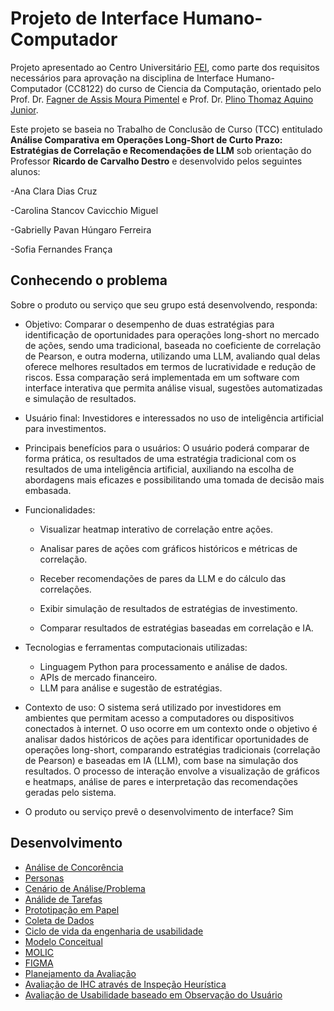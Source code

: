 # Projeto de Interface Humano-Computador

Projeto apresentado ao Centro Universitário [FEI](https://portal.fei.edu.br/), como parte dos requisitos necessários para aprovação na disciplina de Interface Humano-Computador (CC8122) do curso de Ciencia da Computação, orientado pelo Prof. Dr. [Fagner de Assis Moura Pimentel](http://lattes.cnpq.br/6747210702910392) e Prof. Dr. [Plino Thomaz Aquino Junior](http://lattes.cnpq.br/6186413528999908).

Este projeto se baseia no Trabalho de Conclusão de Curso (TCC) entitulado **Análise Comparativa em Operações Long-Short de Curto Prazo: Estratégias de Correlação e Recomendações de LLM** sob orientação do Professor **Ricardo de Carvalho Destro** e desenvolvido pelos seguintes alunos:

-Ana Clara Dias Cruz

-Carolina Stancov Cavicchio Miguel

-Gabrielly Pavan Húngaro Ferreira

-Sofia Fernandes França

## Conhecendo o problema

Sobre o produto ou serviço que seu grupo está desenvolvendo, responda:
- Objetivo: Comparar o desempenho de duas estratégias para identificação de oportunidades para operações long-short no mercado de ações, sendo uma tradicional, baseada no coeficiente de correlação de Pearson, e outra moderna, utilizando uma LLM, avaliando qual delas oferece melhores resultados em termos de lucratividade e redução de riscos. Essa comparação será implementada em um software com interface interativa que permita análise visual, sugestões automatizadas e simulação de resultados.
  
- Usuário final: Investidores e interessados no uso de inteligência artificial para investimentos.
  
- Principais benefícios para o usuários: O usuário poderá comparar de forma prática, os resultados de uma estratégia tradicional com os resultados de uma inteligência artificial, auxiliando na escolha de abordagens mais eficazes e possibilitando uma tomada de decisão mais embasada.
  
- Funcionalidades:
  
  * Visualizar heatmap interativo de correlação entre ações.
  
  * Analisar pares de ações com gráficos históricos e métricas de correlação.
  
  * Receber recomendações de pares da LLM e do cálculo das correlações.
  
  * Exibir simulação de resultados de estratégias de investimento.
  
  * Comparar resultados de estratégias baseadas em correlação e IA.

- Tecnologias e ferramentas computacionais utilizadas:

  * Linguagem Python para processamento e análise de dados.
  * APIs de mercado financeiro.
  * LLM para análise e sugestão de estratégias.

- Contexto de uso: O sistema será utilizado por investidores em ambientes que permitam acesso a computadores ou dispositivos conectados à internet. O uso ocorre em um contexto onde o objetivo é analisar dados históricos de ações para identificar oportunidades de operações long-short, comparando estratégias tradicionais (correlação de Pearson) e baseadas em IA (LLM), com base na simulação dos resultados. O processo de interação envolve a visualização de gráficos e heatmaps, análise de pares e interpretação das recomendações geradas pelo sistema.
  
- O produto ou serviço prevê o desenvolvimento de interface? Sim

## Desenvolvimento
- [Análise de Concorência](docs/2_concorencia.md)
- [Personas](docs/3_personas.md)
- [Cenário de Análise/Problema](docs/4_cenarios.md)
- [Análide de Tarefas](docs/5_analise_tarefas.md)
- [Prototipação em Papel](docs/prototipacao.md)
- [Coleta de Dados](docs/coleta_dados.md)
- [Ciclo de vida da engenharia de usabilidade]()
- [Modelo Conceitual]() 
- [MOLIC]()
- [FIGMA]()
- [Planejamento da Avaliação]()
- [Avaliação de IHC através de Inspeção Heurística]()
- [Avaliação de Usabilidade baseado em Observação do Usuário]()
